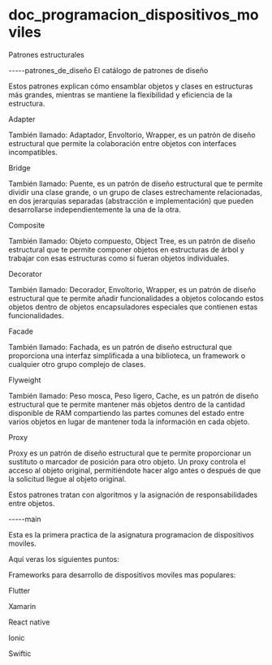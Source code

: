 # doc_programacion_dispositivos_moviles


Patrones estructurales

-----patrones_de_diseño
El catálogo de patrones de diseño


Estos patrones explican cómo ensamblar objetos y clases en estructuras más grandes, mientras se mantiene la flexibilidad y eficiencia de la estructura.

Adapter

También llamado: Adaptador, Envoltorio, Wrapper, es un patrón de diseño estructural que permite la colaboración entre objetos con interfaces incompatibles.

Bridge

También llamado: Puente, es un patrón de diseño estructural que te permite dividir una clase grande, o un grupo de clases estrechamente relacionadas, en dos jerarquías separadas (abstracción e implementación) que pueden desarrollarse independientemente la una de la otra.

Composite

También llamado: Objeto compuesto, Object Tree, es un patrón de diseño estructural que te permite componer objetos en estructuras de árbol y trabajar con esas estructuras como si fueran objetos individuales.

Decorator

También llamado: Decorador, Envoltorio, Wrapper, es un patrón de diseño estructural que te permite añadir funcionalidades a objetos colocando estos objetos dentro de objetos encapsuladores especiales que contienen estas funcionalidades.

Facade

También llamado: Fachada, es un patrón de diseño estructural que proporciona una interfaz simplificada a una biblioteca, un framework o cualquier otro grupo complejo de clases.

Flyweight

También llamado: Peso mosca, Peso ligero, Cache, es un patrón de diseño estructural que te permite mantener más objetos dentro de la cantidad disponible de RAM compartiendo las partes comunes del estado entre varios objetos en lugar de mantener toda la información en cada objeto.

Proxy


Proxy es un patrón de diseño estructural que te permite proporcionar un sustituto o marcador de posición para otro objeto. Un proxy controla el acceso al objeto original, permitiéndote hacer algo antes o después de que la solicitud llegue al objeto original.

Estos patrones tratan con algoritmos y la asignación de responsabilidades entre objetos.

-----main

Esta es la primera practica de la asignatura programacion de dispositivos moviles.

Aqui veras los siguientes puntos:

Frameworks para desarrollo de dispositivos moviles mas populares:

Flutter

Xamarin

React native

Ionic

Swiftic


